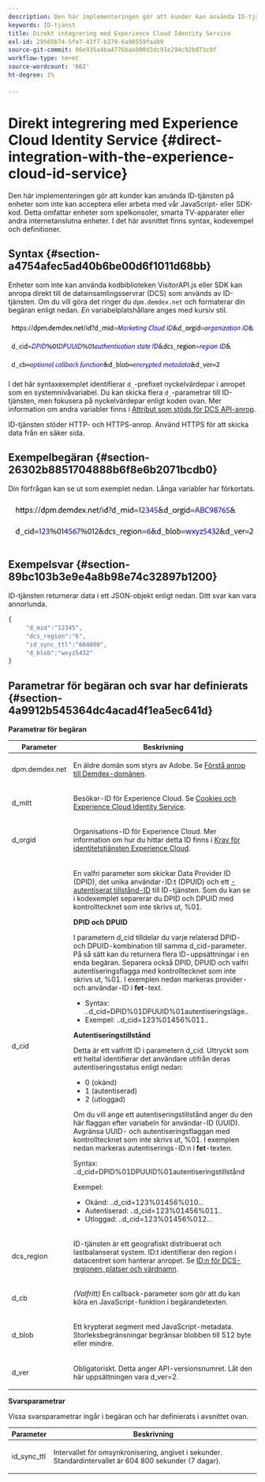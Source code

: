 ```yaml
---
description: Den här implementeringen gör att kunder kan använda ID-tjänsten på enheter som inte kan acceptera eller arbeta med vår JavaScript- eller SDK-kod. Detta omfattar enheter som spelkonsoler, smarta TV-apparater eller andra internetanslutna enheter. I det här avsnittet finns syntax, kodexempel och definitioner.
keywords: ID-tjänst
title: Direkt integrering med Experience Cloud Identity Service
exl-id: 29565b74-5fe7-41f7-b278-6a90559faab9
source-git-commit: 06e935a4ba4776baa900d3dc91e294c92b873c0f
workflow-type: tm+mt
source-wordcount: '662'
ht-degree: 1%

---
```


# Direkt integrering med Experience Cloud Identity Service {#direct-integration-with-the-experience-cloud-id-service}

Den här implementeringen gör att kunder kan använda ID-tjänsten på enheter som inte kan acceptera eller arbeta med vår JavaScript- eller SDK-kod. Detta omfattar enheter som spelkonsoler, smarta TV-apparater eller andra internetanslutna enheter. I det här avsnittet finns syntax, kodexempel och definitioner.

## Syntax {#section-a4754afec5ad40b6be00d6f1011d68bb}

Enheter som inte kan använda kodbiblioteken VisitorAPI.js eller SDK kan anropa direkt till de datainsamlingsservrar (DCS) som används av ID-tjänsten. Om du vill göra det ringer du `dpm.demdex.net` och formaterar din begäran enligt nedan. *En* variabelplatshållare anges med kursiv stil.

![](assets/directSyntax.png)

I det här syntaxexemplet identifierar `d_`-prefixet nyckelvärdepar i anropet som en systemnivåvariabel. Du kan skicka flera `d_`-parametrar till ID-tjänsten, men fokusera på nyckelvärdepar enligt koden ovan. Mer information om andra variabler finns i [Attribut som stöds för DCS API-anrop](https://docs.adobe.com/content/help/en/audience-manager/user-guide/api-and-sdk-code/dcs/dcs-api-reference/dcs-keys.html).

ID-tjänsten stöder HTTP- och HTTPS-anrop. Använd HTTPS för att skicka data från en säker sida.

## Exempelbegäran {#section-26302b8851704888b6f8e6b2071bcdb0}

Din förfrågan kan se ut som exemplet nedan. Långa variabler har förkortats.

![](assets/directExample.png)

## Exempelsvar {#section-89bc103b3e9e4a8b98e74c32897b1200}

ID-tjänsten returnerar data i ett JSON-objekt enligt nedan. Ditt svar kan vara annorlunda.

```js
{
     "d_mid":"12345",
     "dcs_region":"6",
     "id_sync_ttl":"604800",
     "d_blob":"wxyz5432"
}
```

## Parametrar för begäran och svar har definierats {#section-4a9912b545364dc4acad4f1ea5ec641d}

**Parametrar för begäran**

<table id="table_C8FFA89AB74E4E31A6926CDE5CD54217"> 
 <thead> 
  <tr> 
   <th colname="col1" class="entry"> Parameter </th> 
   <th colname="col2" class="entry"> Beskrivning </th> 
  </tr> 
 </thead>
 <tbody> 
  <tr> 
   <td colname="col1"> <p> <span class="codeph"> dpm.demdex.net</span> </p> </td> 
   <td colname="col2"> <p>En äldre domän som styrs av <span class="keyword"> Adobe</span>. Se <a href="https://docs.adobe.com/content/help/en/audience-manager/user-guide/reference/demdex-calls.html" format="https" scope="external">Förstå anrop till Demdex-domänen</a>. </p> </td> 
  </tr> 
  <tr> 
   <td colname="col1"> <p> <span class="codeph"> d_mitt</span> </p> </td> 
   <td colname="col2"> <p>Besökar-ID för Experience Cloud. Se <a href="../introduction/cookies.md" format="dita" scope="local"> Cookies och Experience Cloud Identity Service</a>. </p> </td> 
  </tr> 
  <tr> 
   <td colname="col1"> <p> <span class="codeph"> d_orgid</span> </p> </td> 
   <td colname="col2"> <p>Organisations-ID för Experience Cloud. Mer information om hur du hittar detta ID finns i <a href="../reference/requirements.md" format="dita" scope="local"> Krav för identitetstjänsten Experience Cloud</a>. </p> </td> 
  </tr> 
  <tr> 
   <td colname="col1"> <p> <span class="codeph"> d_cid</span> </p> </td> 
   <td colname="col2"> <p>En valfri parameter som skickar Data Provider ID (DPID), det unika användar-ID:t (DPUID) och ett <a href="../reference/authenticated-state.md" format="dita" scope="local">-autentiserat tillstånd-ID</a> till ID-tjänsten. Som du kan se i kodexemplet separerar du DPID och DPUID med kontrolltecknet som inte skrivs ut, <span class="codeph"> %01</span>. </p> <p> <b>DPID och DPUID</b> </p> <p>I parametern <span class="codeph"> d_cid</span> tilldelar du varje relaterad DPID- och DPUID-kombination till samma <span class="codeph"> d_cid</span>-parameter. På så sätt kan du returnera flera ID-uppsättningar i en enda begäran. Separera också DPID, DPUID och valfri autentiseringsflagga med kontrolltecknet som inte skrivs ut, <span class="codeph"> %01</span>. I exemplen nedan markeras provider- och användar-ID i <b>fet</b>-text. </p> 
    <ul id="ul_2E19D837296B40E9ACD096495CF711C5"> 
     <li id="li_5B94B057654440B99B989BA60E4ED053">Syntax: <span class="codeph">..d_cid=DPID%01DPUUID%01autentiseringsläge..</span> </li> 
     <li id="li_B07833EF51D54F088574B7B7F9FB841A">Exempel: <span class="codeph">..d_cid=123%01456%011..</span> </li> 
    </ul> <p> <b>Autentiseringstillstånd</b> </p> <p>Detta är ett valfritt ID i parametern <span class="codeph"> d_cid</span>. Uttryckt som ett heltal identifierar det användare utifrån deras autentiseringsstatus enligt nedan: </p> 
    <ul id="ul_E2B36922B11C4AA2A9016B6E2DC9EDAA"> 
     <li id="li_31C018E3F9514B938C73EF40C436715F"> <span class="codeph"> 0</span> (okänd) </li> 
     <li id="li_1F125C3879324C2F8EF4613C0ECB5F02"> <span class="codeph"> 1</span> (autentiserad) </li> 
     <li id="li_EF6792D0115D407485079D5D7480D965"> <span class="codeph"> 2</span> (utloggad) </li> 
    </ul> <p>Om du vill ange ett autentiseringstillstånd anger du den här flaggan efter variabeln för användar-ID (UUID). Avgränsa UUID- och autentiseringsflaggan med kontrolltecknet som inte skrivs ut, <span class="codeph"> %01</span>. I exemplen nedan markeras autentiserings-ID:n i <b>fet</b>-texten. </p> <p>Syntax: <span class="codeph">..d_cid=DPID%01DPUUID%01autentiseringstillstånd</span> </p> <p>Exempel: </p> 
    <ul id="ul_4C1054CE860A4D9C8DD85C2A8020C47F"> 
     <li id="li_AD4000BF3E0146C0BD37B1EC513EC314">Okänd: <span class="codeph">..d_cid=123%01456%010...</span> </li> 
     <li id="li_B037D424AADA4D41BF29381A9602AE61">Autentiserad: <span class="codeph">..d_cid=123%01456%011..</span> </li> 
     <li id="li_0410FCB9E60D4DD08E7898D814E1C3C9">Utloggad: <span class="codeph">..d_cid=123%01456%012...</span> </li> 
    </ul> </td> 
  </tr> 
  <tr> 
   <td colname="col1"> <p> <span class="codeph"> dcs_region</span> </p> </td> 
   <td colname="col2"> <p>ID-tjänsten är ett geografiskt distribuerat och lastbalanserat system. ID:t identifierar den region i datacentret som hanterar anropet. Se <a href="https://docs.adobe.com/content/help/en/audience-manager/user-guide/api-and-sdk-code/dcs/dcs-api-reference/dcs-regions.html" format="https" scope="external"> ID:n för DCS-regionen, platser och värdnamn</a>. </p> </td> 
  </tr> 
  <tr> 
   <td colname="col1"> <p> <span class="codeph"> d_cb</span> </p> </td> 
   <td colname="col2"> <p> <i>(Valfritt)</i> En callback-parameter som gör att du kan köra en JavaScript-funktion i begärandetexten. </p> </td> 
  </tr> 
  <tr> 
   <td colname="col1"> <p> <span class="codeph"> d_blob</span> </p> </td> 
   <td colname="col2"> <p>Ett krypterat segment med JavaScript-metadata. Storleksbegränsningar begränsar blobben till 512 byte eller mindre. </p> </td> 
  </tr> 
  <tr> 
   <td colname="col1"> <p> <span class="codeph"> d_ver</span> </p> </td> 
   <td colname="col2"> <p>Obligatoriskt. Detta anger API-versionsnumret. Låt den här uppsättningen vara <span class="codeph"> d_ver=2</span>. </p> </td> 
  </tr> 
 </tbody> 
</table>

**Svarsparametrar**

Vissa svarsparametrar ingår i begäran och har definierats i avsnittet ovan.

<table id="table_58D0E8876DDC4A81B1F24F845E87EC18"> 
 <thead> 
  <tr> 
   <th colname="col1" class="entry"> Parameter </th> 
   <th colname="col2" class="entry"> Beskrivning </th> 
  </tr> 
 </thead>
 <tbody> 
  <tr> 
   <td colname="col1"> <p> <span class="codeph"> id_sync_ttl</span> </p> </td> 
   <td colname="col2"> <p>Intervallet för omsynkronisering, angivet i sekunder. Standardintervallet är 604 800 sekunder (7 dagar). </p> </td> 
  </tr> 
 </tbody> 
</table>
